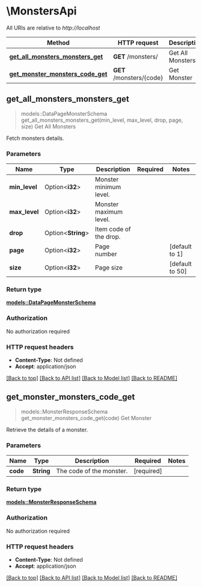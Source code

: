 # \MonstersApi

All URIs are relative to *http://localhost*

Method | HTTP request | Description
------------- | ------------- | -------------
[**get_all_monsters_monsters_get**](MonstersApi.md#get_all_monsters_monsters_get) | **GET** /monsters/ | Get All Monsters
[**get_monster_monsters_code_get**](MonstersApi.md#get_monster_monsters_code_get) | **GET** /monsters/{code} | Get Monster



## get_all_monsters_monsters_get

> models::DataPageMonsterSchema get_all_monsters_monsters_get(min_level, max_level, drop, page, size)
Get All Monsters

Fetch monsters details.

### Parameters


Name | Type | Description  | Required | Notes
------------- | ------------- | ------------- | ------------- | -------------
**min_level** | Option<**i32**> | Monster minimum level. |  |
**max_level** | Option<**i32**> | Monster maximum level. |  |
**drop** | Option<**String**> | Item code of the drop. |  |
**page** | Option<**i32**> | Page number |  |[default to 1]
**size** | Option<**i32**> | Page size |  |[default to 50]

### Return type

[**models::DataPageMonsterSchema**](DataPage_MonsterSchema_.md)

### Authorization

No authorization required

### HTTP request headers

- **Content-Type**: Not defined
- **Accept**: application/json

[[Back to top]](#) [[Back to API list]](../README.md#documentation-for-api-endpoints) [[Back to Model list]](../README.md#documentation-for-models) [[Back to README]](../README.md)


## get_monster_monsters_code_get

> models::MonsterResponseSchema get_monster_monsters_code_get(code)
Get Monster

Retrieve the details of a monster.

### Parameters


Name | Type | Description  | Required | Notes
------------- | ------------- | ------------- | ------------- | -------------
**code** | **String** | The code of the monster. | [required] |

### Return type

[**models::MonsterResponseSchema**](MonsterResponseSchema.md)

### Authorization

No authorization required

### HTTP request headers

- **Content-Type**: Not defined
- **Accept**: application/json

[[Back to top]](#) [[Back to API list]](../README.md#documentation-for-api-endpoints) [[Back to Model list]](../README.md#documentation-for-models) [[Back to README]](../README.md)

